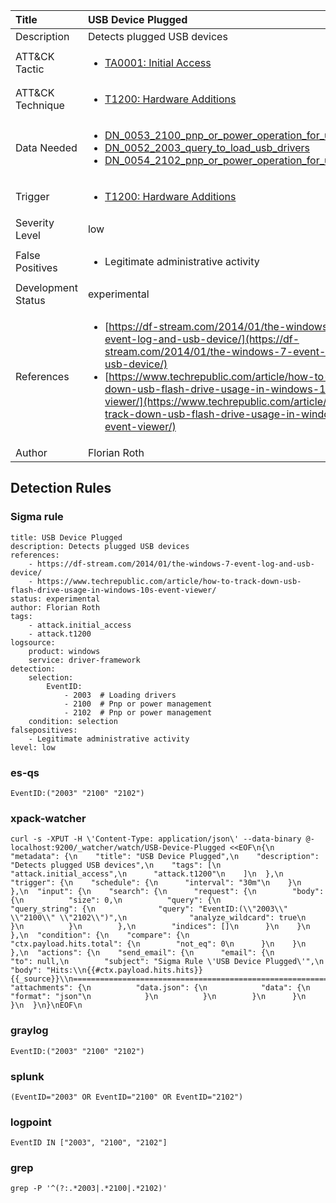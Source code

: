 | Title                | USB Device Plugged                                                                                                                                                 |
|:---------------------|:------------------------------------------------------------------------------------------------------------------------------------------------------------|
| Description          | Detects plugged USB devices                                                                                                                                           |
| ATT&amp;CK Tactic    | <ul><li>[TA0001: Initial Access](https://attack.mitre.org/tactics/TA0001)</li></ul>  |
| ATT&amp;CK Technique | <ul><li>[T1200: Hardware Additions](https://attack.mitre.org/techniques/T1200)</li></ul>                             |
| Data Needed          | <ul><li>[DN_0053_2100_pnp_or_power_operation_for_usb_device](../Data_Needed/DN_0053_2100_pnp_or_power_operation_for_usb_device.md)</li><li>[DN_0052_2003_query_to_load_usb_drivers](../Data_Needed/DN_0052_2003_query_to_load_usb_drivers.md)</li><li>[DN_0054_2102_pnp_or_power_operation_for_usb_device](../Data_Needed/DN_0054_2102_pnp_or_power_operation_for_usb_device.md)</li></ul>                                                         |
| Trigger              | <ul><li>[T1200: Hardware Additions](../Triggers/T1200.md)</li></ul>  |
| Severity Level       | low                                                                                                                                                 |
| False Positives      | <ul><li>Legitimate administrative activity</li></ul>                                                                  |
| Development Status   | experimental                                                                                                                                                |
| References           | <ul><li>[https://df-stream.com/2014/01/the-windows-7-event-log-and-usb-device/](https://df-stream.com/2014/01/the-windows-7-event-log-and-usb-device/)</li><li>[https://www.techrepublic.com/article/how-to-track-down-usb-flash-drive-usage-in-windows-10s-event-viewer/](https://www.techrepublic.com/article/how-to-track-down-usb-flash-drive-usage-in-windows-10s-event-viewer/)</li></ul>                                                          |
| Author               | Florian Roth                                                                                                                                                |


## Detection Rules

### Sigma rule

```
title: USB Device Plugged
description: Detects plugged USB devices
references:
    - https://df-stream.com/2014/01/the-windows-7-event-log-and-usb-device/
    - https://www.techrepublic.com/article/how-to-track-down-usb-flash-drive-usage-in-windows-10s-event-viewer/
status: experimental
author: Florian Roth
tags:
    - attack.initial_access
    - attack.t1200
logsource:
    product: windows
    service: driver-framework
detection:
    selection:
        EventID: 
            - 2003  # Loading drivers
            - 2100  # Pnp or power management
            - 2102  # Pnp or power management
    condition: selection
falsepositives: 
    - Legitimate administrative activity
level: low

```





### es-qs
    
```
EventID:("2003" "2100" "2102")
```


### xpack-watcher
    
```
curl -s -XPUT -H \'Content-Type: application/json\' --data-binary @- localhost:9200/_watcher/watch/USB-Device-Plugged <<EOF\n{\n  "metadata": {\n    "title": "USB Device Plugged",\n    "description": "Detects plugged USB devices",\n    "tags": [\n      "attack.initial_access",\n      "attack.t1200"\n    ]\n  },\n  "trigger": {\n    "schedule": {\n      "interval": "30m"\n    }\n  },\n  "input": {\n    "search": {\n      "request": {\n        "body": {\n          "size": 0,\n          "query": {\n            "query_string": {\n              "query": "EventID:(\\"2003\\" \\"2100\\" \\"2102\\")",\n              "analyze_wildcard": true\n            }\n          }\n        },\n        "indices": []\n      }\n    }\n  },\n  "condition": {\n    "compare": {\n      "ctx.payload.hits.total": {\n        "not_eq": 0\n      }\n    }\n  },\n  "actions": {\n    "send_email": {\n      "email": {\n        "to": null,\n        "subject": "Sigma Rule \'USB Device Plugged\'",\n        "body": "Hits:\\n{{#ctx.payload.hits.hits}}{{_source}}\\n================================================================================\\n{{/ctx.payload.hits.hits}}",\n        "attachments": {\n          "data.json": {\n            "data": {\n              "format": "json"\n            }\n          }\n        }\n      }\n    }\n  }\n}\nEOF\n
```


### graylog
    
```
EventID:("2003" "2100" "2102")
```


### splunk
    
```
(EventID="2003" OR EventID="2100" OR EventID="2102")
```


### logpoint
    
```
EventID IN ["2003", "2100", "2102"]
```


### grep
    
```
grep -P '^(?:.*2003|.*2100|.*2102)'
```



